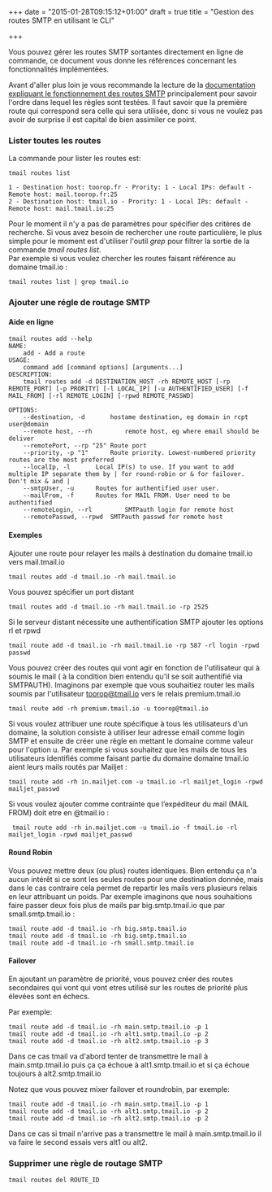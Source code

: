 +++
date = "2015-01-28T09:15:12+01:00"
draft = true
title = "Gestion des routes SMTP en utilisant le CLI"

+++

Vous pouvez gérer les routes SMTP sortantes directement en ligne de commande, ce document vous donne les références concernant les fonctionnalités implémentées.

Avant d'aller plus loin je vous recommande la lecture de la [documentation expliquant le fonctionnement des routes SMTP](doc/routes-smtp-sortantes/) principalement pour savoir l'ordre dans lequel les règles sont testées. Il faut savoir que la première route qui correspond sera celle qui sera utilisée, donc si vous ne voulez pas avoir de surprise il est capital de bien assimiler ce point.




### Lister toutes les routes

La commande pour lister les routes est:

	tmail routes list

	1 - Destination host: toorop.fr - Prority: 1 - Local IPs: default - Remote host: mail.toorop.fr:25
	2 - Destination host: tmail.io - Prority: 1 - Local IPs: default - Remote host: mail.tmail.io:25


Pour le moment il n'y a pas de paramètres pour spécifier des critères de recherche. Si vous avez besoin de rechercher une route particulière, le plus simple pour le moment est d'utiliser l'outil *grep* pour filtrer la sortie de la commande *tmail routes list*.  
Par exemple si vous voulez chercher les routes faisant référence au domaine tmail.io :

	tmail routes list | grep tmail.io

### Ajouter une régle de routage SMTP

#### Aide en ligne

	tmail routes add --help
	NAME:
   		add - Add a route
	USAGE:
   		command add [command options] [arguments...]
	DESCRIPTION:
   		tmail routes add -d DESTINATION_HOST -rh REMOTE_HOST [-rp REMOTE_PORT] [-p PRORITY] [-l LOCAL_IP] [-u AUTHENTIFIED_USER] [-f MAIL_FROM] [-rl REMOTE_LOGIN] [-rpwd REMOTE_PASSWD]

	OPTIONS:
   		--destination, -d 		hostame destination, eg domain in rcpt user@domain
   		--remote host, --rh 		remote host, eg where email should be deliver
   		--remotePort, --rp "25"	Route port
   		--priority, -p "1"		Route priority. Lowest-numbered priority routes are the most preferred
   		--localIp, -l 		Local IP(s) to use. If you want to add multiple IP separate them by | for round-robin or & for failover. Don't mix & and |
   		--smtpUser, -u 		Routes for authentified user user.
   		--mailFrom, -f 		Routes for MAIL FROM. User need to be authentified
   		--remoteLogin, --rl 		SMTPauth login for remote host
   		--remotePasswd, --rpwd 	SMTPauth passwd for remote host


#### Exemples
Ajouter une route pour relayer les mails à destination du domaine tmail.io vers mail.tmail.io 

	tmail routes add -d tmail.io -rh mail.tmail.io

Vous pouvez spécifier un port distant 

	tmail routes add -d tmail.io -rh mail.tmail.io -rp 2525	

Si le serveur distant nécessite une authentification SMTP ajouter les options rl et rpwd

	tmail route add -d tmail.io -rh mail.tmail.io -rp 587 -rl login -rpwd passwd

Vous pouvez créer des routes qui vont agir en fonction de l'utilisateur qui à soumis le mail ( à la condition bien entendu qu'il se soit authentifié via SMTPAUTH). Imaginons par exemple que vous souhaitiez router les mails soumis par l'utilisateur toorop@tmail.io vers le relais premium.tmail.io

	tmail route add -rh premium.tmail.io -u toorop@tmail.io


Si vous voulez attribuer une route spécifique à tous les utilisateurs d'un domaine, la solution consiste  à utiliser leur adresse email comme login SMTP et ensuite de créer une règle en mettant le domaine comme valeur pour l'option u. Par exemple si vous souhaitez que les mails de tous les utilisateurs identifiés comme faisant partie du domaine domaine tmail.io aient leurs mails routés par Mailjet :

	tmail route add -rh in.mailjet.com -u tmail.io -rl mailjet_login -rpwd mailjet_passwd

Si vous voulez ajouter comme contrainte que l’expéditeur du mail (MAIL FROM) doit etre en @tmail.io :

	 tmail route add -rh in.mailjet.com -u tmail.io -f tmail.io -rl mailjet_login -rpwd mailjet_passwd

#### Round Robin
Vous pouvez mettre deux (ou plus) routes identiques. Bien entendu ça n'a aucun intérêt si ce sont les seules routes pour une destination donnée, mais dans le cas contraire cela permet de repartir les mails vers plusieurs relais en leur attribuant un poids. Par exemple imaginons que nous souhaitions faire passer deux fois plus de mails par big.smtp.tmail.io que par small.smtp.tmail.io :

	tmail route add -d tmail.io -rh big.smtp.tmail.io
	tmail route add -d tmail.io -rh big.smtp.tmail.io
	tmail route add -d tmail.io -rh small.smtp.tmail.io

#### Failover
En ajoutant un paramètre de priorité, vous pouvez créer des routes secondaires qui vont qui vont etres utilisé sur les routes de priorité plus élevées sont en échecs.

Par exemple:
	
	tmail route add -d tmail.io -rh main.smtp.tmail.io -p 1
	tmail route add -d tmail.io -rh alt1.smtp.tmail.io -p 2
	tmail route add -d tmail.io -rh alt2.smtp.tmail.io -p 3

Dans ce cas tmail va d'abord tenter de transmettre le mail à main.smtp.tmail.io puis ça ça échoue à alt1.smtp.tmail.io et si ça échoue toujours à alt2.smtp.tmail.io

Notez que vous pouvez mixer failover et roundrobin, par exemple: 
	
	tmail route add -d tmail.io -rh main.smtp.tmail.io -p 1
	tmail route add -d tmail.io -rh alt1.smtp.tmail.io -p 2
	tmail route add -d tmail.io -rh alt2.smtp.tmail.io -p 2

Dans ce cas si tmail n'arrive pas a transmettre le mail à main.smtp.tmail.io il va faire le second essais vers alt1 ou alt2.

### Supprimer une règle de routage SMTP

	tmail routes del ROUTE_ID




	



